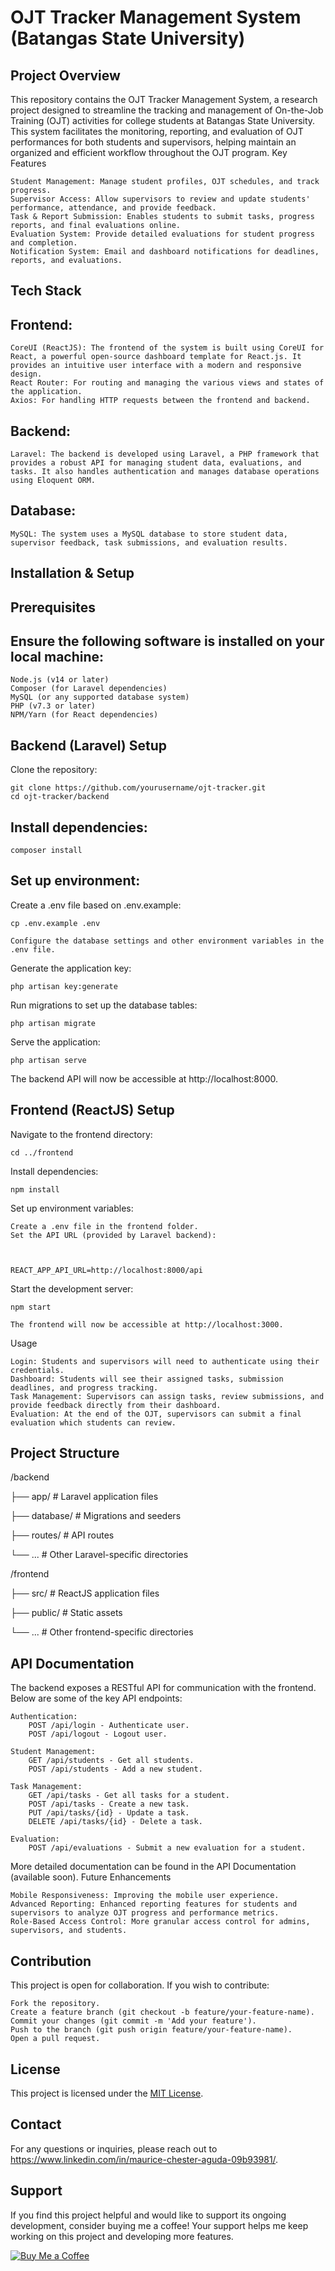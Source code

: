 # OJT Tracker Management System (Batangas State University)

## Project Overview

This repository contains the OJT Tracker Management System, a research project designed to streamline the tracking and management of On-the-Job Training (OJT) activities for college students at Batangas State University. This system facilitates the monitoring, reporting, and evaluation of OJT performances for both students and supervisors, helping maintain an organized and efficient workflow throughout the OJT program.
Key Features

    Student Management: Manage student profiles, OJT schedules, and track progress.
    Supervisor Access: Allow supervisors to review and update students' performance, attendance, and provide feedback.
    Task & Report Submission: Enables students to submit tasks, progress reports, and final evaluations online.
    Evaluation System: Provide detailed evaluations for student progress and completion.
    Notification System: Email and dashboard notifications for deadlines, reports, and evaluations.

## Tech Stack

## Frontend:

    CoreUI (ReactJS): The frontend of the system is built using CoreUI for React, a powerful open-source dashboard template for React.js. It provides an intuitive user interface with a modern and responsive design.
    React Router: For routing and managing the various views and states of the application.
    Axios: For handling HTTP requests between the frontend and backend.

## Backend:

    Laravel: The backend is developed using Laravel, a PHP framework that provides a robust API for managing student data, evaluations, and tasks. It also handles authentication and manages database operations using Eloquent ORM.

## Database:

    MySQL: The system uses a MySQL database to store student data, supervisor feedback, task submissions, and evaluation results.

## Installation & Setup

## Prerequisites

## Ensure the following software is installed on your local machine:

    Node.js (v14 or later)
    Composer (for Laravel dependencies)
    MySQL (or any supported database system)
    PHP (v7.3 or later)
    NPM/Yarn (for React dependencies)

## Backend (Laravel) Setup

Clone the repository:

    

    git clone https://github.com/yourusername/ojt-tracker.git
    cd ojt-tracker/backend

## Install dependencies:

    composer install

## Set up environment:

Create a .env file based on .env.example:

    cp .env.example .env

    Configure the database settings and other environment variables in the .env file.

Generate the application key:

    php artisan key:generate
    
Run migrations to set up the database tables:

    php artisan migrate

Serve the application:

    php artisan serve

The backend API will now be accessible at http://localhost:8000.

## Frontend (ReactJS) Setup

Navigate to the frontend directory:
    
    cd ../frontend

Install dependencies:

    npm install

Set up environment variables:

    Create a .env file in the frontend folder.
    Set the API URL (provided by Laravel backend):



    REACT_APP_API_URL=http://localhost:8000/api

Start the development server:

    npm start
    
    The frontend will now be accessible at http://localhost:3000.

Usage

    Login: Students and supervisors will need to authenticate using their credentials.
    Dashboard: Students will see their assigned tasks, submission deadlines, and progress tracking.
    Task Management: Supervisors can assign tasks, review submissions, and provide feedback directly from their dashboard.
    Evaluation: At the end of the OJT, supervisors can submit a final evaluation which students can review.

## Project Structure

/backend

  ├── app/               # Laravel application files
  
  ├── database/          # Migrations and seeders
  
  ├── routes/            # API routes
  
  └── ...                # Other Laravel-specific directories

/frontend

  ├── src/               # ReactJS application files
  
  ├── public/            # Static assets
  
  └── ...                # Other frontend-specific directories

## API Documentation

The backend exposes a RESTful API for communication with the frontend. Below are some of the key API endpoints:

    Authentication:
        POST /api/login - Authenticate user.
        POST /api/logout - Logout user.

    Student Management:
        GET /api/students - Get all students.
        POST /api/students - Add a new student.

    Task Management:
        GET /api/tasks - Get all tasks for a student.
        POST /api/tasks - Create a new task.
        PUT /api/tasks/{id} - Update a task.
        DELETE /api/tasks/{id} - Delete a task.

    Evaluation:
        POST /api/evaluations - Submit a new evaluation for a student.

More detailed documentation can be found in the API Documentation (available soon).
Future Enhancements

    Mobile Responsiveness: Improving the mobile user experience.
    Advanced Reporting: Enhanced reporting features for students and supervisors to analyze OJT progress and performance metrics.
    Role-Based Access Control: More granular access control for admins, supervisors, and students.

## Contribution

This project is open for collaboration. If you wish to contribute:

    Fork the repository.
    Create a feature branch (git checkout -b feature/your-feature-name).
    Commit your changes (git commit -m 'Add your feature').
    Push to the branch (git push origin feature/your-feature-name).
    Open a pull request.

## License

This project is licensed under the [MIT License](LICENSE).

## Contact

For any questions or inquiries, please reach out to https://www.linkedin.com/in/maurice-chester-aguda-09b93981/.

## Support

If you find this project helpful and would like to support its ongoing development, consider buying me a coffee! Your support helps me keep working on this project and developing more features.

[![Buy Me a Coffee](https://www.buymeacoffee.com/assets/img/custom_images/yellow_img.png)](https://www.buymeacoffee.com/mauriceague)

    
